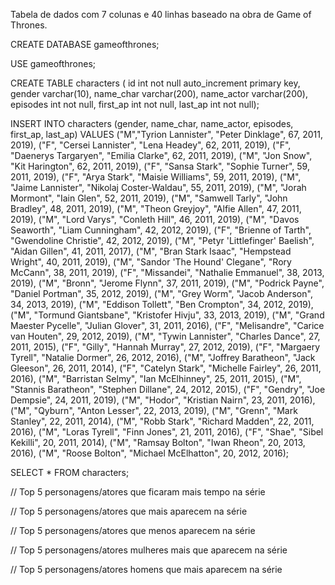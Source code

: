 Tabela de dados com 7 colunas e 40 linhas baseado na obra de Game of Thrones.

CREATE DATABASE gameofthrones;

USE gameofthrones;

CREATE TABLE characters ( 
id int not null auto_increment primary key,
gender varchar(10), 
name_char varchar(200), 
name_actor varchar(200), 
episodes int not null, 
first_ap int not null, 
last_ap int not null);

INSERT INTO characters (gender, name_char, name_actor, episodes, first_ap, last_ap) VALUES
("M","Tyrion Lannister", "Peter Dinklage", 67, 2011, 2019), 
("F", "Cersei Lannister", "Lena Headey", 62, 2011, 2019), 
("F", "Daenerys Targaryen", "Emilia Clarke", 62, 2011, 2019), 
("M", "Jon Snow", "Kit Harington", 62, 2011, 2019), 
("F", "Sansa Stark", "Sophie Turner", 59, 2011, 2019), 
("F", "Arya Stark", "Maisie Williams", 59, 2011, 2019), 
("M", "Jaime Lannister", "Nikolaj Coster-Waldau", 55, 2011, 2019), 
("M", "Jorah Mormont", "Iain Glen", 52, 2011, 2019), 
("M", "Samwell Tarly", "John Bradley", 48, 2011, 2019), 
("M", "Theon Greyjoy", "Alfie Allen", 47, 2011, 2019), 
("M", "Lord Varys", "Conleth Hill", 46, 2011, 2019), 
("M", "Davos Seaworth", "Liam Cunningham", 42, 2012, 2019), 
("F", "Brienne of Tarth", "Gwendoline Christie", 42, 2012, 2019), 
("M", "Petyr 'Littlefinger' Baelish", "Aidan Gillen", 41, 2011, 2017), 
("M", "Bran Stark Isaac", "Hempstead Wright", 40, 2011, 2019), 
("M", "Sandor 'The Hound' Clegane", "Rory McCann", 38, 2011, 2019), 
("F", "Missandei", "Nathalie Emmanuel", 38, 2013, 2019), 
("M", "Bronn", "Jerome Flynn", 37, 2011, 2019), 
("M", "Podrick Payne", "Daniel Portman", 35, 2012, 2019),
("M", "Grey Worm",	"Jacob Anderson",	34,	2013,	2019),
("M", "Eddison Tollett",	"Ben Crompton",	34,	2012,	2019),
("M", "Tormund Giantsbane",	"Kristofer Hivju",	33,	2013,	2019),
("M", "Grand Maester Pycelle",	"Julian Glover",	31,	2011,	2016),
("F", "Melisandre",	"Carice van Houten", 29,	2012,	2019),
("M", "Tywin Lannister",	"Charles Dance",	27,	2011,	2015),
("F", "Gilly",	"Hannah Murray",	27,	2012,	2019),
("F", "Margaery Tyrell",	"Natalie Dormer",	26,	2012,	2016),
("M", "Joffrey Baratheon",	"Jack Gleeson",	26,	2011,	2014),
("F", "Catelyn Stark",	"Michelle Fairley",	26,	2011,	2016),
("M", "Barristan Selmy",	"Ian McElhinney",	25,	2011,	2015),
("M", "Stannis Baratheon",	"Stephen Dillane",	24,	2012,	2015),
("F", "Gendry",	"Joe Dempsie",	24,	2011,	2019),
("M", "Hodor",	"Kristian Nairn",	23,	2011,	2016),
("M", "Qyburn",	"Anton Lesser",	22,	2013,	2019),
("M", "Grenn",	"Mark Stanley",	22,	2011,	2014),
("M", "Robb Stark",	"Richard Madden",	22,	2011,	2016),
("M", "Loras Tyrell",	"Finn Jones",	21,	2011,	2016),
("F", "Shae",	"Sibel Kekilli",	20,	2011,	2014),
("M", "Ramsay Bolton",	"Iwan Rheon",	20,	2013,	2016),
("M", "Roose Bolton",	"Michael McElhatton",	20,	2012,	2016);

SELECT * FROM characters;


// Top 5 personagens/atores que ficaram mais tempo na série

// Top 5 personagens/atores que mais aparecem na série

// Top 5 personagens/atores que menos aparecem na série

// Top 5 personagens/atores mulheres mais que aparecem na série

// Top 5 personagens/atores homens que mais aparecem na série
